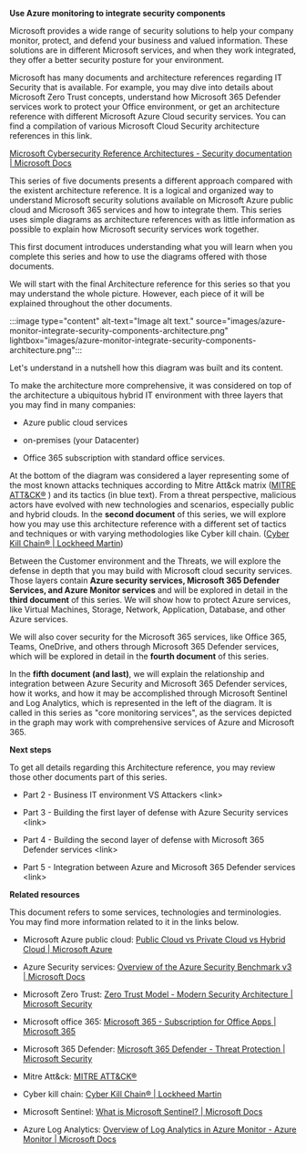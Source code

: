 **Use Azure monitoring to integrate security components**

Microsoft provides a wide range of security solutions to help your company monitor, protect, and defend your business and valued information. These solutions are in different Microsoft services, and when they work integrated, they offer a better security posture for your environment.

Microsoft has many documents and architecture references regarding IT Security that is available. For example, you may dive into details about Microsoft Zero Trust concepts, understand how Microsoft 365 Defender services work to protect your Office environment, or get an architecture reference with different Microsoft Azure Cloud security services. You can find a compilation of various Microsoft Cloud Security architecture references in this link.

[Microsoft Cybersecurity Reference Architectures - Security documentation \| Microsoft Docs](https://docs.microsoft.com/en-us/security/cybersecurity-reference-architecture/mcra)

This series of five documents presents a different approach compared with the existent architecture reference. It is a logical and organized way to understand Microsoft security solutions available on Microsoft Azure public cloud and Microsoft 365 services and how to integrate them. This series uses simple diagrams as architecture references with as little information as possible to explain how Microsoft security services work together.

This first document introduces understanding what you will learn when you complete this series and how to use the diagrams offered with those documents.

We will start with the final Architecture reference for this series so that you may understand the whole picture. However, each piece of it will be explained throughout the other documents.

:::image type="content" alt-text="Image alt text." source="images/azure-monitor-integrate-security-components-architecture.png" lightbox="images/azure-monitor-integrate-security-components-architecture.png":::

Let's understand in a nutshell how this diagram was built and its content.

To make the architecture more comprehensive, it was considered on top of the architecture a ubiquitous hybrid IT environment with three layers that you may find in many companies:

-   Azure public cloud services

-   on-premises (your Datacenter)

-   Office 365 subscription with standard office services.

At the bottom of the diagram was considered a layer representing some of the most known attacks techniques according to Mitre Att&ck matrix ([MITRE ATT&CK®](https://attack.mitre.org/) ) and its tactics (in blue text). From a threat perspective, malicious actors have evolved with new technologies and scenarios, especially public and hybrid clouds. In the **second document** of this series, we will explore how you may use this architecture reference with a different set of tactics and techniques or with varying methodologies like Cyber kill chain. ([Cyber Kill Chain® \| Lockheed Martin](https://www.lockheedmartin.com/en-us/capabilities/cyber/cyber-kill-chain.html))

Between the Customer environment and the Threats, we will explore the defense in depth that you may build with Microsoft cloud security services. Those layers contain **Azure security services, Microsoft 365 Defender Services, and Azure Monitor services** and will be explored in detail in the **third document** of this series. We will show how to protect Azure services, like Virtual Machines, Storage, Network, Application, Database, and other Azure services.

We will also cover security for the Microsoft 365 services, like Office 365, Teams, OneDrive, and others through Microsoft 365 Defender services, which will be explored in detail in the **fourth document** of this series.

In the **fifth document (and last)**, we will explain the relationship and integration between Azure Security and Microsoft 365 Defender services, how it works, and how it may be accomplished through Microsoft Sentinel and Log Analytics, which is represented in the left of the diagram. It is called in this series as "core monitoring services", as the services depicted in the graph may work with comprehensive services of Azure and Microsoft 365.

**Next steps**

To get all details regarding this Architecture reference, you may review those other documents part of this series.

-   Part 2 - Business IT environment VS Attackers \<link\>

-   Part 3 - Building the first layer of defense with Azure Security services \<link\>

-   Part 4 - Building the second layer of defense with Microsoft 365 Defender services \<link\>

-   Part 5 - Integration between Azure and Microsoft 365 Defender services \<link\>

**Related resources**

This document refers to some services, technologies and terminologies. You may find more information related to it in the links below.

-   Microsoft Azure public cloud: [Public Cloud vs Private Cloud vs Hybrid Cloud \| Microsoft Azure](https://azure.microsoft.com/en-us/overview/what-are-private-public-hybrid-clouds/)

-   Azure Security services: [Overview of the Azure Security Benchmark v3 \| Microsoft Docs](https://docs.microsoft.com/en-us/security/benchmark/azure/overview)

-   Microsoft Zero Trust: [Zero Trust Model - Modern Security Architecture \| Microsoft Security](https://www.microsoft.com/en-us/security/business/zero-trust)

-   Microsoft office 365: [Microsoft 365 - Subscription for Office Apps \| Microsoft 365](https://www.microsoft.com/en-us/microsoft-365)

-   Microsoft 365 Defender: [Microsoft 365 Defender - Threat Protection \| Microsoft Security](https://www.microsoft.com/en-us/security/business/threat-protection/microsoft-365-defender)

-   Mitre Att&ck: [MITRE ATT&CK®](https://attack.mitre.org/)

-   Cyber kill chain: [Cyber Kill Chain® \| Lockheed Martin](https://www.lockheedmartin.com/en-us/capabilities/cyber/cyber-kill-chain.html)

-   Microsoft Sentinel: [What is Microsoft Sentinel? \| Microsoft Docs](https://docs.microsoft.com/en-us/azure/sentinel/overview)

-   Azure Log Analytics: [Overview of Log Analytics in Azure Monitor - Azure Monitor \| Microsoft Docs](https://docs.microsoft.com/en-us/azure/azure-monitor/logs/log-analytics-overview)
